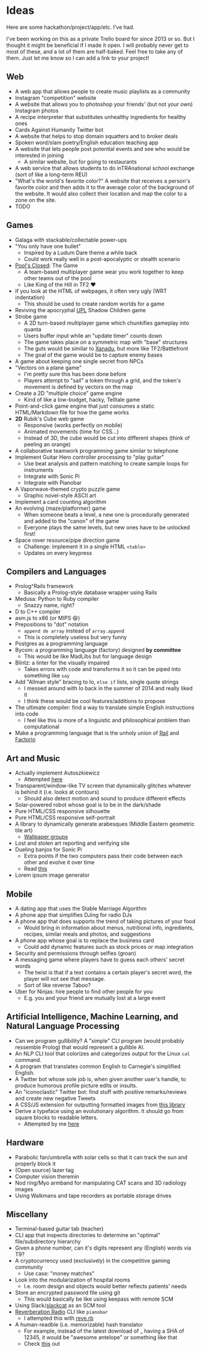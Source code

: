 # Ideas

Here are some hackathon/project/app/etc. I've had.

I've been working on this as a private Trello board for since 2013 or so.
But I thought it might be beneficial if I made it open.
I will probably never get to most of these, and a lot of them are half-baked.
Feel free to take any of them. Just let me know so I can add a link to your project!

## Web

- A web app that allows people to create music playlists as a community
- Instagram "competition" website
- A website that allows you to photoshop your friends' (but not your own) Instagram photos
- A recipe interpreter that substitutes unhealthy ingredients for healthy ones
- Cards Against Humanity Twitter bot
- A website that helps to stop domain squatters and to broker deals
- Spoken word/slam poetry/English education teaching app
- A website that lets people post potential events and see who would be interested in joining
  - A similar website, but for going to restaurants
- A web service that allows students to do inTRAnational school exchange (sort of like a long-term REU)
- "What's the world's favorite color?"
  A website that receives a person's favorite color and then adds it to the average color of the background of the website.
  It would also collect their location and map the color to a zone on the site.
- TODO

## Games

- Galaga with stackable/collectable power-ups
- "You only have one bullet"
  - Inspired by a Ludum Dare theme a while back
  - Could work really well in a post-apocalyptic or stealth scenario
- [Pool's Closed](http://knowyourmeme.com/memes/pools-closed): The Game
  - A team-based multiplayer game wear you work together to keep other teams out of the pool
  - Like King of the Hill in TF2 :heart:
- If you look at the HTML of webpages, it often very ugly (WRT indentation)
  - This should be used to create random worlds for a game
- Reviving the apocryphal [UPL](https://upl.cs.wisc.edu) Shadow Children game
- Strobe game
  - A 2D turn-based multiplayer game which chunkifies gameplay into quanta
  - Users buffer input while an "update timer" counts down
  - The game takes place on a symmetric map with "base" structures
  - The guts would be similar to [Xanadu](https://github.com/lozord/xanadu), but more like TF2/Battlefront
  - The goal of the game would be to capture enemy bases
- A game about keeping one single secret from NPCs
- "Vectors on a plane game"
  - I'm pretty sure this has been done before
  - Players attempt to "sail" a token through a grid, and the token's movement is defined by vectors on the map
- Create a 2D "multiple choice" game engine
  - Kind of like a low-budget, hacky, Telltale game
- Point-and-click game engine that just consumes a static HTML/Markdown file for how the game works
- __2D__ Rubik's Cube web game
  - Responsive (works perfectly on mobile)
  - Animated movements (time for CSS...)
  - Instead of 3D, the cube would be cut into different shapes (think of peeling an orange)
- A collaborative teamwork programming game similar to telephone
- Implement Guitar Hero controller processing to "play guitar"
  - Use beat analysis and pattern matching to create sample loops for instruments
  - Integrate with Sonic Pi
  - Integrate with Pianobar
- A Vaporwave-themed crypto puzzle game
  - Graphic novel-style ASCII art
- Implement a card counting algorithm
- An evolving (maze/platformer) game
  - When someone beats a level, a new one is procedurally generated and added to the "canon" of the game
  - Everyone plays the same levels, but new ones have to be unlocked first!
- Space rover resource/pipe direction game
  - Challenge: implement it in a single HTML `<table>`
  - Updates on every keypress

## Compilers and Languages

- Prolog^Rails framework
  - Basically a Prolog-style database wrapper using Rails
- Medusa: Python to Ruby compiler
  - Snazzy name, right?
- D to C++ compiler
- asm.js to x86 (or MIPS :smile:)
- Prepositions to "dot" notation
  - `append de array` instead of `array.append`
  - This is completely useless but very funny
- Postgres as a programming language
- Bycom: a programming language (factory) designed __by committee__
  - This would be like MadLibs but for language design
- Blintz: a linter for the visually impaired
  - Takes errors with code and transforms it so it can be piped into something like `say`
- Add "Allman style" bracing to Io, `else if` lists, single quote strings
  - I messed around with Io back in the summer of 2014 and really liked it
  - I think these would be cool features/additions to propose
- The ultimate compiler: find a way to translate simple English instructions into code
  - I feel like this is more of a linguistic and philosophical problem than computational
- Make a programming language that is the unholy union of [Rail](https://esolangs.org/wiki/Rail) and [Factorio](https://www.factorio.com/)

## Art and Music

- Actually implement Autoszkiewicz
  - Attempted [here](https://github.com/LOZORD/autoszkiewicz)
- Transparent/window-like TV screen that dynamically glitches whatever is behind it (i.e. looks at contours)
  - Should also detect motion and sound to produce different effects
- Solar-powered robot whose goal is to be in the dark/shade
- Pure HTML/CSS responsive silhouette
- Pure HTML/CSS responsive self-portrait
- A library to dynamically generate arabesques (Middle Eastern geometric tile art)
  - [Wallpaper groups](https://en.wikipedia.org/wiki/Wallpaper_group)
- Lost and stolen art reporting and verifying site
- Dueling banjos for Sonic Pi
  - Extra points if the two computers pass their code between each other and evolve it over time
  - Read [this](http://joearms.github.io/2016/01/28/A-Badass-Way-To-Connect-Programs-Together.html)
- Lorem ipsum image generator


## Mobile

- A dating app that uses the Stable Marriage Algorithm
- A phone app that simplifies DJing for radio DJs
- A phone app that does supports the trend of taking pictures of your food
  - Would bring in information about menus, nutritional info, ingredients,
    recipes, similar meals and photos, and suggestions
- A phone app whose goal is to replace the business card
  - Could add dynamic features such as stock prices or map integration
- Security and permissions through selfies (groan)
- A messaging game where players have to guess each others' secret words
  - The twist is that if a text contains a certain player's secret word,
  the player will not see that message.
  - Sort of like reverse Taboo?
- Uber for Ninjas: hire people to find other people for you
  - E.g. you and your friend are mutually lost at a large event

## Artificial Intelligence, Machine Learning, and Natural Language Processing

- Can we program gullibility?
  A "simple" CLI program (would probably ressemble Prolog) that would represent a gullible AI.
- An NLP CLI tool that colorizes and categorizes output for the Linux `cal` command.
- A program that translates common English to Carnegie's simplified English.
- A Twitter bot whose sole job is, when given another user's handle, to produce humorous profile picture edits or insults.
- An "iconoclastic" Twitter bot: find stuff with positive remarks/reviews and create new negative Tweets
- A CSS/JS extension for outputting formatted images from [this library](https://github.com/jaysalvat/jquery.facedetection/tree/master)
- Derive a typeface using an evolutionary algorithm. It should go from square blocks to readable letters.
  - Attempted by me [here](https://github.com/LOZORD/octothorpe)

## Hardware

- Parabolic fan/umbrella with solar cells so that it can track the sun and
  properly block it
- (Open source) lazer tag
- Computer vision theremin
- Nod ring/Myo armband for manipulating CAT scans and 3D radiology images
- Using Walkmans and tape recorders as portable storage drives

## Miscellany

- Terminal-based guitar tab (teacher)
- CLI app that inspects directories to determine an "optimal" file/subdirectory
  hierarchy
- Given a phone number, can it's digits represent any (English) words via T9?
- A cryptocurrency used (exclusively) in the competitive gaming community
  - Use case: "money matches"
- Look into the modularization of hospital rooms
  - I.e. room design and objects would better reflects patients' needs
- Store an encrypted password file using git
  - This would basically be like using keepass with remote SCM
- Using Slack/[slackcat](https://github.com/rlister/slackcat) as an SCM tool
- [Reverberation Radio](http://reverberationradio.com) CLI like `pianobar`
  - I attempted this with [reve.rb](https://github.com/LOZORD/reve.rb)
- A human-readble (i.e. memorizable) hash translator
  - For example, instead of the latest download of _ having a SHA of 12345,
  it would be "awesome antelope" or something like that
  - Check [this](https://tools.ietf.org/html/rfc1751) out
